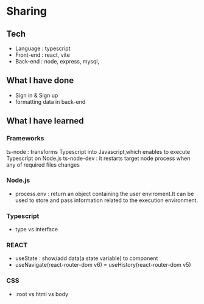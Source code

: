 # Sharing

## Tech

- Language : typescript
- Front-end : react, vite
- Back-end : node, express, mysql,

## What I have done

- Sign in & Sign up
- formatting data in back-end

## What I have learned

### Frameworks

ts-node : transforms Typescript into Javascript,which enables to execute Typescript on Node.js
ts-node-dev : it restarts target node process when any of required files changes

### Node.js

- process.env : return an object containing the user enviroment.It can be used to store and pass information related to the execution environment.

### Typescript

- type vs interface

### REACT

- useState : show/add data(a state variable) to component
- useNavigate(react-router-dom v6) = useHistory(react-router-dom v5)

### CSS

- :root vs html vs body
